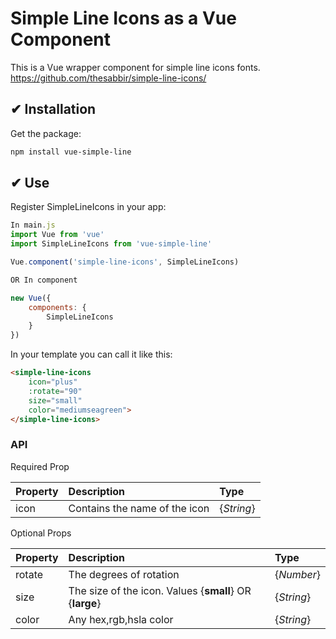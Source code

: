 # Simple Line Icons as a Vue Component
This is a Vue wrapper component for simple line icons fonts.
https://github.com/thesabbir/simple-line-icons/


## ✔ Installation

Get the package:
```bash
npm install vue-simple-line
```

## ✔ Use

Register SimpleLineIcons in your app:
```js
In main.js
import Vue from 'vue'
import SimpleLineIcons from 'vue-simple-line'

Vue.component('simple-line-icons', SimpleLineIcons)

OR In component

new Vue({
    components: {
        SimpleLineIcons
    }
})
```

In your template you can call it like this:

```html
<simple-line-icons
	icon="plus"
	:rotate="90"
	size="small"
	color="mediumseagreen">
</simple-line-icons>
```
### API

Required Prop

| Property | Description | Type
|:--|:--|:--|
| icon | Contains the name of the icon | {<i>String</i>} |

Optional Props

| Property | Description | Type
|:--|:--|:--|
| rotate | The degrees of rotation | {<i>Number</i>} |
| size | The size of the icon. Values {<b>small</b>} OR {<b>large</b>} | {<i>String</i>} |
| color | Any hex,rgb,hsla color | {<i>String</i>} |


